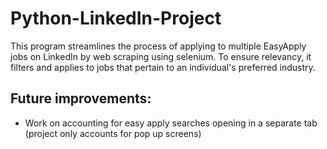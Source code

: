 # Python-LinkedIn-Project

This program streamlines the process of applying to multiple EasyApply jobs on LinkedIn by web scraping using selenium. To ensure relevancy, it filters and applies to jobs that pertain to an individual's preferred industry.

## Future improvements:
- Work on accounting for easy apply searches opening in a separate tab (project only accounts for pop up screens)
